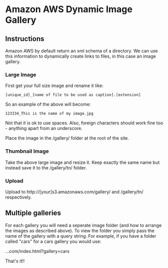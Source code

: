 # Amazon AWS Dynamic Image Gallery

## Instructions

Amazon AWS by default return an xml schema of a directory. We can use this information to dynamically create links to files, in this case an image gallery.

### Large Image

First get your full size image and rename it like:

	[unique_id]_[name of file to be used as caption].[extension]

So an example of the above will become:

	123334_This is the name of my image.jpg

Not that it is ok to use spaces. Also, foreign characters should work fine too - anything apart from an underscore.

Place the image in the /gallery/ folder at the root of the site.


### Thumbnail Image

Take the above large image and resize it. Keep exactly the same name but instead save it to the /gallery/tn/ folder.


### Upload

Upload to http://[your]s3.amazonaws.com/gallery/ and /gallery/tn/ respectively.

## Multiple galleries

For each gallery you will need a seperate image folder (and how to arrange the images as described above). To view the folder you simply pass the name of the gallery with a query string. For example, if you have a folder called "cars" for a cars gallery you would use:

...com/index.html?gallery=cars

That's it!!
